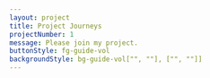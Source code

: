 ```yaml
---
layout: project
title: Project Journeys
projectNumber: 1
message: Please join my project.
buttonStyle: fg-guide-vol
backgroundStyle: bg-guide-vol["", ""], ["", ""]]
---
```



